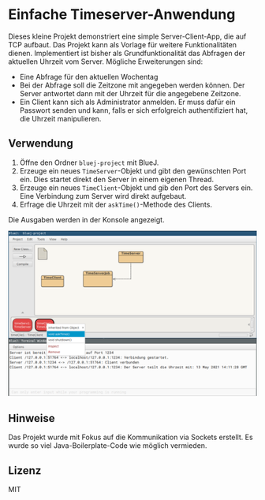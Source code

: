 # Einfache Timeserver-Anwendung

Dieses kleine Projekt demonstriert eine simple Server-Client-App, die auf TCP aufbaut. Das Projekt kann als Vorlage für weitere Funktionalitäten dienen. Implementiert ist bisher als Grundfunktionalität das Abfragen der aktuellen Uhrzeit vom Server. Mögliche Erweiterungen sind:
- Eine Abfrage für den aktuellen Wochentag
- Bei der Abfrage soll die Zeitzone mit angegeben werden können. Der Server antwortet dann mit der Uhrzeit für die angegebene Zeitzone.
- Ein Client kann sich als Administrator anmelden. Er muss dafür ein Passwort senden und kann, falls er sich erfolgreich authentifiziert hat, die Uhrzeit manipulieren.

## Verwendung

1) Öffne den Ordner `bluej-project` mit BlueJ.
2) Erzeuge ein neues `TimeServer`-Objekt und gibt den gewünschten Port ein. Dies startet direkt den Server in einem eigenen Thread.
3) Erzeuge ein neues `TimeClient`-Objekt und gib den Port des Servers ein. Eine Verbindung zum Server wird direkt aufgebaut.
4) Erfrage die Uhrzeit mit der `askTime()`-Methode des Clients.

Die Ausgaben werden in der Konsole angezeigt.

![CFG](misc/screenshot.png)

## Hinweise

Das Projekt wurde mit Fokus auf die Kommunikation via Sockets erstellt. Es wurde so viel Java-Boilerplate-Code wie möglich vermieden.

## Lizenz

MIT